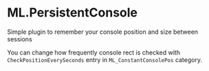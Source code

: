 # ML.PersistentConsole
Simple plugin to remember your console position and size between sessions

You can change how frequently console rect is checked with `CheckPositionEverySeconds` entry in `ML_ConstantConsolePos` category.
